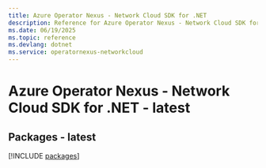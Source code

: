 ```yaml
---
title: Azure Operator Nexus - Network Cloud SDK for .NET
description: Reference for Azure Operator Nexus - Network Cloud SDK for .NET
ms.date: 06/19/2025
ms.topic: reference
ms.devlang: dotnet
ms.service: operatornexus-networkcloud
---
```

# Azure Operator Nexus - Network Cloud SDK for .NET - latest
## Packages - latest
[!INCLUDE [packages](operator-nexus---network-cloud-index.md)]